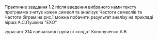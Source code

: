 Практичне завдання 1.2
після введення вибраного нами тексту программа зчитує кожен символ та аналізує Частоти символів та Частоти біграм на рис.1 можна побачити результат аналізу на прикладі вірша А.С.Пушкіна "ЕХО" 

курасант 314 навчальної групи ст.солдат Кононученко А.В.


